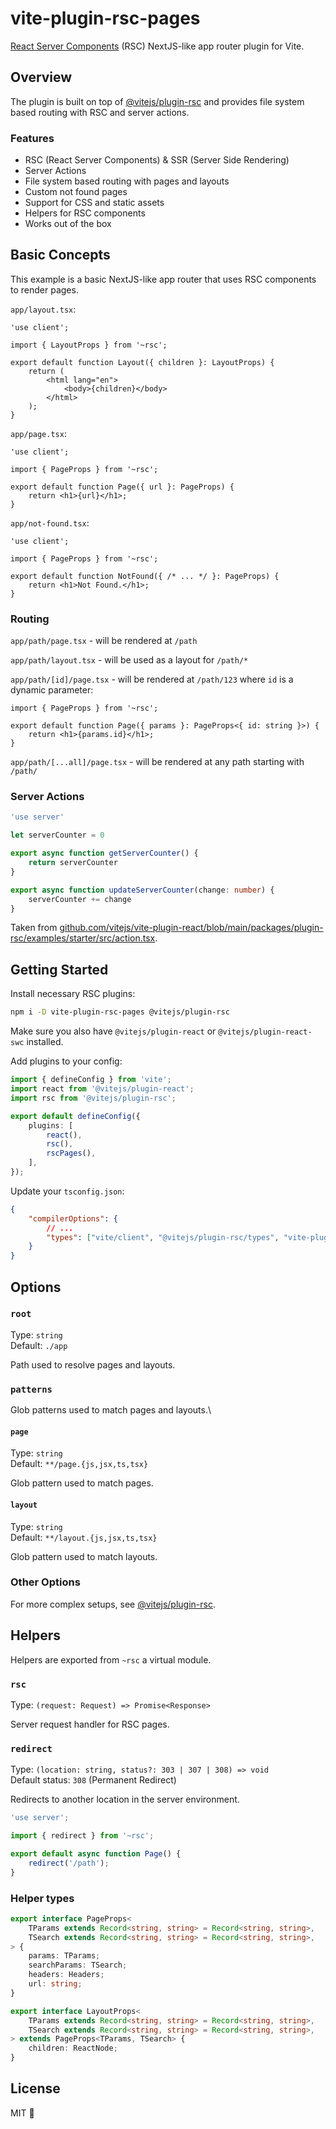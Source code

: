 # vite-plugin-rsc-pages

[React Server Components](https://react.dev/reference/rsc/server-components) (RSC) NextJS-like app router plugin for Vite.

## Overview

The plugin is built on top of [@vitejs/plugin-rsc](https://github.com/vitejs/vite-plugin-react/tree/main/packages/plugin-rsc) and provides file system based routing with RSC and server actions.

### Features

- RSC (React Server Components) & SSR (Server Side Rendering)
- Server Actions
- File system based routing with pages and layouts
- Custom not found pages
- Support for CSS and static assets
- Helpers for RSC components
- Works out of the box

## Basic Concepts

This example is a basic NextJS-like app router that uses RSC components to render pages.

`app/layout.tsx`:

```tsx
'use client';

import { LayoutProps } from '~rsc';

export default function Layout({ children }: LayoutProps) {
    return (
        <html lang="en">
            <body>{children}</body>
        </html>
    );
}
```

`app/page.tsx`:

```tsx
'use client';

import { PageProps } from '~rsc';

export default function Page({ url }: PageProps) {
    return <h1>{url}</h1>;
}
```

`app/not-found.tsx`:

```tsx
'use client';

import { PageProps } from '~rsc';

export default function NotFound({ /* ... */ }: PageProps) {
    return <h1>Not Found.</h1>;
}
```

### Routing

`app/path/page.tsx` - will be rendered at `/path`

`app/path/layout.tsx` - will be used as a layout for `/path/*`

`app/path/[id]/page.tsx` - will be rendered at `/path/123` where `id` is a dynamic parameter:

```tsx
import { PageProps } from '~rsc';

export default function Page({ params }: PageProps<{ id: string }>) {
    return <h1>{params.id}</h1>;
}
```

`app/path/[...all]/page.tsx` - will be rendered at any path starting with `/path/`

### Server Actions

```ts
'use server'

let serverCounter = 0

export async function getServerCounter() {
    return serverCounter
}

export async function updateServerCounter(change: number) {
    serverCounter += change
}
```

Taken from [github.com/vitejs/vite-plugin-react/blob/main/packages/plugin-rsc/examples/starter/src/action.tsx](https://github.com/vitejs/vite-plugin-react/blob/main/packages/plugin-rsc/examples/starter/src/action.tsx).

## Getting Started

Install necessary RSC plugins:

```bash
npm i -D vite-plugin-rsc-pages @vitejs/plugin-rsc
```

Make sure you also have `@vitejs/plugin-react` or `@vitejs/plugin-react-swc` installed.

Add plugins to your config:

```ts
import { defineConfig } from 'vite';
import react from '@vitejs/plugin-react';
import rsc from '@vitejs/plugin-rsc';

export default defineConfig({
    plugins: [
        react(),
        rsc(),
        rscPages(),
    ],
});
```

Update your `tsconfig.json`:

```json
{
    "compilerOptions": {
        // ...
        "types": ["vite/client", "@vitejs/plugin-rsc/types", "vite-plugin-rsc-pages/types"],
    }
}
```

## Options

### `root`

Type: `string`\
Default: `./app`

Path used to resolve pages and layouts.

### `patterns`

Glob patterns used to match pages and layouts.\

#### `page`

Type: `string`\
Default: `**/page.{js,jsx,ts,tsx}`

Glob pattern used to match pages.

#### `layout`

Type: `string`\
Default: `**/layout.{js,jsx,ts,tsx}`

Glob pattern used to match layouts.

### Other Options

For more complex setups, see [@vitejs/plugin-rsc](https://github.com/vitejs/vite-plugin-react/tree/main/packages/plugin-rsc).

## Helpers

Helpers are exported from `~rsc` a virtual module.

### `rsc`

Type: `(request: Request) => Promise<Response>`

Server request handler for RSC pages.

### `redirect`

Type: `(location: string, status?: 303 | 307 | 308) => void`\
Default status: `308` (Permanent Redirect)

Redirects to another location in the server environment.

```ts
'use server';

import { redirect } from '~rsc';

export default async function Page() {
    redirect('/path');
}
```

### Helper types

```ts
export interface PageProps<
    TParams extends Record<string, string> = Record<string, string>,
    TSearch extends Record<string, string> = Record<string, string>,
> {
    params: TParams;
    searchParams: TSearch;
    headers: Headers;
    url: string;
}

export interface LayoutProps<
    TParams extends Record<string, string> = Record<string, string>,
    TSearch extends Record<string, string> = Record<string, string>,
> extends PageProps<TParams, TSearch> {
    children: ReactNode;
}
```

## License

MIT 💖